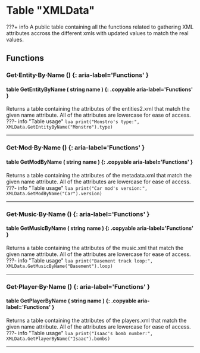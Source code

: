# Table "XMLData"

???+ info
    A public table containing all the functions related to gathering XML attributes accross the different xmls with updated values to match the real values.
        
## Functions

### Get·Entity·By·Name () {: aria-label='Functions' }
#### table GetEntityByName ( string name ) {: .copyable aria-label='Functions' }
Returns a table containing the attributes of the entities2.xml that match the given name attribute. All of the attributes are lowercase for ease of access.
???- info "Table usage"
	```lua
	print("Monstro's type:", XMLData.GetEntityByName("Monstro").type)
	```
___

### Get·Mod·By·Name () {: aria-label='Functions' }
#### table GetModByName ( string name ) {: .copyable aria-label='Functions' }
Returns a table containing the attributes of the metadata.xml that match the given name attribute. All of the attributes are lowercase for ease of access.
???- info "Table usage"
	```lua
	print("Car mod's version:", XMLData.GetModByName("Car").version)
	```
___

### Get·Music·By·Name () {: aria-label='Functions' }
#### table GetMusicByName ( string name ) {: .copyable aria-label='Functions' }
Returns a table containing the attributes of the music.xml that match the given name attribute. All of the attributes are lowercase for ease of access.
???- info "Table usage"
	```lua
	print("Basement track loop:", XMLData.GetMusicByName("Basement").loop)
	```
___

### Get·Player·By·Name () {: aria-label='Functions' }
#### table GetPlayerByName ( string name ) {: .copyable aria-label='Functions' }
Returns a table containing the attributes of the players.xml that match the given name attribute. All of the attributes are lowercase for ease of access.
???- info "Table usage"
	```lua
	print("Isaac's bomb number:", XMLData.GetPlayerByName("Isaac").bombs)
	```
___

